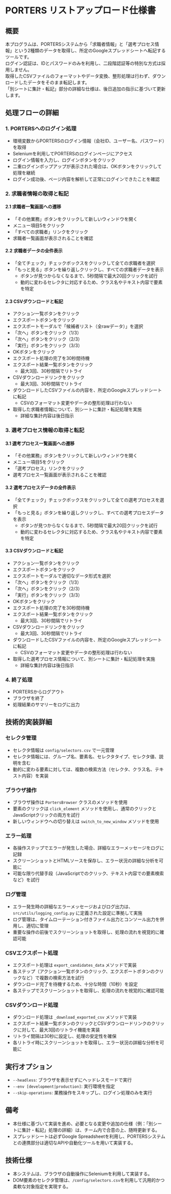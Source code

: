 # PORTERS リストアップロード仕様書

## 概要
本プログラムは、PORTERSシステムから「求職者情報」と「選考プロセス情報」という2種類のデータを取得し、所定のGoogleスプレッドシートへ転記するツールです。  
ログイン認証は、IDとパスワードのみを利用し、二段階認証等の特別な方式は採用しません。  
取得したCSVファイルのフォーマットやデータ変換、整形処理は行わず、ダウンロードしたデータをそのまま転記します。  
「別シートに集計・転記」部分の詳細な仕様は、後日追加の指示に基づいて更新します。

## 処理フローの詳細

### 1. PORTERSへのログイン処理
- 環境変数からPORTERSのログイン情報（会社ID、ユーザー名、パスワード）を取得
- Seleniumを利用してPORTERSのログインページにアクセス
- ログイン情報を入力し、ログインボタンをクリック
- 二重ログインポップアップが表示された場合は、OKボタンをクリックして処理を継続
- ログイン成功後、ページ内容を解析して正常にログインできたことを確認

### 2. 求職者情報の取得と転記
#### 2.1 求職者一覧画面への遷移
- 「その他業務」ボタンをクリックして新しいウィンドウを開く
- メニュー項目5をクリック
- 「すべての求職者」リンクをクリック
- 求職者一覧画面が表示されることを確認

#### 2.2 求職者データの全件表示
- 「全てチェック」チェックボックスをクリックして全ての求職者を選択
- 「もっと見る」ボタンを繰り返しクリックし、すべての求職者データを表示
  - ボタンが見つからなくなるまで、5秒間隔で最大20回クリックを試行
  - 動的に変わるセレクタに対応するため、クラス名やテキスト内容で要素を特定

#### 2.3 CSVダウンロードと転記
- アクション一覧ボタンをクリック
- エクスポートボタンをクリック
- エクスポートモーダルで「候補者リスト（全rawデータ）」を選択
- 「次へ」ボタンをクリック（1/3）
- 「次へ」ボタンをクリック（2/3）
- 「実行」ボタンをクリック（3/3）
- OKボタンをクリック
- エクスポート処理の完了を30秒間待機
- エクスポート結果一覧ボタンをクリック
  - 最大3回、30秒間隔でリトライ
- CSVダウンロードリンクをクリック
  - 最大3回、30秒間隔でリトライ
- ダウンロードしたCSVファイルの内容を、所定のGoogleスプレッドシートに転記
  - CSVのフォーマット変更やデータの整形処理は行わない
- 取得した求職者情報について、別シートに集計・転記処理を実施
  - 詳細な集計内容は後日指示

### 3. 選考プロセス情報の取得と転記
#### 3.1 選考プロセス一覧画面への遷移
- 「その他業務」ボタンをクリックして新しいウィンドウを開く
- メニュー項目5をクリック
- 「選考プロセス」リンクをクリック
- 選考プロセス一覧画面が表示されることを確認

#### 3.2 選考プロセスデータの全件表示
- 「全てチェック」チェックボックスをクリックして全ての選考プロセスを選択
- 「もっと見る」ボタンを繰り返しクリックし、すべての選考プロセスデータを表示
  - ボタンが見つからなくなるまで、5秒間隔で最大20回クリックを試行
  - 動的に変わるセレクタに対応するため、クラス名やテキスト内容で要素を特定

#### 3.3 CSVダウンロードと転記
- アクション一覧ボタンをクリック
- エクスポートボタンをクリック
- エクスポートモーダルで適切なデータ形式を選択
- 「次へ」ボタンをクリック（1/3）
- 「次へ」ボタンをクリック（2/3）
- 「実行」ボタンをクリック（3/3）
- OKボタンをクリック
- エクスポート処理の完了を30秒間待機
- エクスポート結果一覧ボタンをクリック
  - 最大3回、30秒間隔でリトライ
- CSVダウンロードリンクをクリック
  - 最大3回、30秒間隔でリトライ
- ダウンロードしたCSVファイルの内容を、所定のGoogleスプレッドシートに転記
  - CSVのフォーマット変更やデータの整形処理は行わない
- 取得した選考プロセス情報について、別シートに集計・転記処理を実施
  - 詳細な集計内容は後日指示

### 4. 終了処理
- PORTERSからログアウト
- ブラウザを終了
- 処理結果のサマリーをログに出力

## 技術的実装詳細

### セレクタ管理
- セレクタ情報は `config/selectors.csv` で一元管理
- セレクタ情報には、グループ名、要素名、セレクタタイプ、セレクタ値、説明を含む
- 動的に変わる要素に対しては、複数の検索方法（セレクタ、クラス名、テキスト内容）を実装

### ブラウザ操作
- ブラウザ操作は `PortersBrowser` クラスのメソッドを使用
- 要素のクリックは `click_element` メソッドを使用し、通常のクリックとJavaScriptクリックの両方を試行
- 新しいウィンドウへの切り替えは `switch_to_new_window` メソッドを使用

### エラー処理
- 各操作ステップでエラーが発生した場合、詳細なエラーメッセージをログに記録
- スクリーンショットとHTMLソースを保存し、エラー状況の詳細な分析を可能に
- 可能な限り代替手段（JavaScriptでのクリック、テキスト内容での要素検索など）を試行

### ログ管理
- エラー発生時の詳細なエラーメッセージおよびログ出力は、 `src/utils/logging_config.py` に定義された設定に準拠して実施
- ログ管理は、タイムローテーション付きファイル出力とコンソール出力を併用し、適切に管理
- 重要な操作の前後でスクリーンショットを取得し、処理の流れを視覚的に確認可能

### CSVエクスポート処理
- エクスポート処理は `export_candidates_data` メソッドで実装
- 各ステップ（アクション一覧ボタンのクリック、エクスポートボタンのクリックなど）で複数の検索方法を試行
- ダウンロード完了を待機するため、十分な時間（10秒）を設定
- 各ステップでスクリーンショットを取得し、処理の流れを視覚的に確認可能

### CSVダウンロード処理
- ダウンロード処理は `_download_exported_csv` メソッドで実装
- エクスポート結果一覧ボタンのクリックとCSVダウンロードリンクのクリックに対して、最大3回のリトライ機能を実装
- リトライ間隔は30秒に設定し、処理の安定性を確保
- 各リトライ時にスクリーンショットを取得し、エラー状況の詳細な分析を可能に

## 実行オプション
- `--headless`: ブラウザを表示せずにヘッドレスモードで実行
- `--env [development|production]`: 実行環境を指定
- `--skip-operations`: 業務操作をスキップし、ログイン処理のみを実行

## 備考
- 本仕様に基づいて実装を進め、必要となる変更や追加の仕様（例：「別シートに集計・転記」処理の詳細）は、チーム内で合意の上、随時更新する。
- スプレッドシートは必ずGoogle Spreadsheetを利用し、PORTERSシステムとの連携部分は適切なAPIや自動化ツールを用いて実装する。

## 技術仕様
- 本システムは、ブラウザの自動操作にSeleniumを利用して実装する。
- DOM要素のセレクタ管理は、`/config/selectors.csv`を利用して汎用的かつ柔軟な対象指定を実現する。
